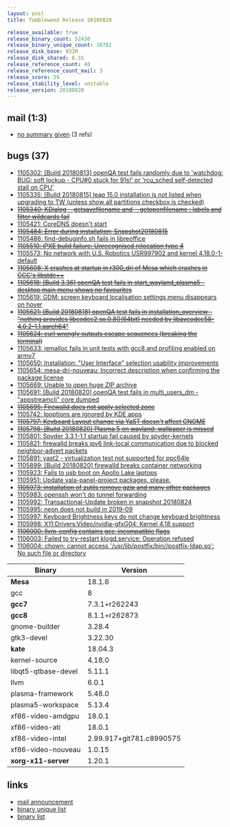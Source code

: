```yaml
---
layout: post
title: Tumbleweed Release 20180820

release_available: true
release_binary_count: 52430
release_binary_unique_count: 10782
release_disk_base: 931M
release_disk_shared: 8.1G
release_reference_count: 40
release_reference_count_mail: 3
release_score: 59
release_stability_level: unstable
release_version: 20180820
---
```


## mail (1:3)

- [no summary given](https://lists.opensuse.org/opensuse-factory/2018-08/msg00254.html) (3 refs)

## bugs (37)

<!--more-->

- [1105302: \[Build 20180813\] openQA test fails randomly due to 'watchdog: BUG: soft lockup - CPU#0 stuck for 91s!' or 'rcu_sched self-detected stall on CPU'](https://bugzilla.opensuse.org/show_bug.cgi?id=1105302)
- [1105335: \[Build 20180815\] leap 15.0 installation is not listed when upgrading to TW (unless show all partitions checkbox is checked)](https://bugzilla.opensuse.org/show_bug.cgi?id=1105335)
- ~~[1105340: KDialog --getsavefilename and --getopenfilename :  labels and filter wildcards fail](https://bugzilla.opensuse.org/show_bug.cgi?id=1105340)~~
- [1105421: CoreDNS doesn't start](https://bugzilla.opensuse.org/show_bug.cgi?id=1105421)
- ~~[1105484: Error during installation: Snapshot20180815](https://bugzilla.opensuse.org/show_bug.cgi?id=1105484)~~
- [1105486: find-debuginfo.sh fails in libreoffice](https://bugzilla.opensuse.org/show_bug.cgi?id=1105486)
- ~~[1105510: iPXE build failure: Unrecognised relocation type 4](https://bugzilla.opensuse.org/show_bug.cgi?id=1105510)~~
- [1105573: No network with U.S. Robotics USR997902 and kernel 4.18.0-1-default](https://bugzilla.opensuse.org/show_bug.cgi?id=1105573)
- ~~[1105608: X crashes at startup in r300_dri of Mesa which crashes in GCC's libstdc++](https://bugzilla.opensuse.org/show_bug.cgi?id=1105608)~~
- ~~[1105618: \[Build 3.36\] openQA test fails in start_wayland_plasma5 - desktop main menu shows no favourites](https://bugzilla.opensuse.org/show_bug.cgi?id=1105618)~~
- [1105619: GDM: screen keyboard localisation settings menu disappears on hover](https://bugzilla.opensuse.org/show_bug.cgi?id=1105619)
- ~~[1105621: \[Build 20180818\] openQA test fails in installation_overview - "nothing provides libcodec2.so.0.8()(64bit) needed by libavcodec58-4.0.2-1.1.aarch64"](https://bugzilla.opensuse.org/show_bug.cgi?id=1105621)~~
- ~~[1105624: curl wrongly outputs escape sequences (breaking the terminal)](https://bugzilla.opensuse.org/show_bug.cgi?id=1105624)~~
- [1105633: jemalloc fails in unit tests with gcc8 and profiling enabled on armv7](https://bugzilla.opensuse.org/show_bug.cgi?id=1105633)
- [1105650: Installation: "User Interface" selection usability improvements](https://bugzilla.opensuse.org/show_bug.cgi?id=1105650)
- [1105654: mesa-dri-nouveau: Incorrect description when confirming the package license](https://bugzilla.opensuse.org/show_bug.cgi?id=1105654)
- [1105669: Unable to open huge ZIP archive](https://bugzilla.opensuse.org/show_bug.cgi?id=1105669)
- [1105691: \[Build 20180820\] openQA test fails in multi_users_dm - "appstreamcli" core dumped](https://bugzilla.opensuse.org/show_bug.cgi?id=1105691)
- ~~[1105695: Firewalld does not apply selected zone](https://bugzilla.opensuse.org/show_bug.cgi?id=1105695)~~
- [1105742: lpoptions are ignored by KDE apps](https://bugzilla.opensuse.org/show_bug.cgi?id=1105742)
- ~~[1105797: Keyboard Layout change via YaST doesn't affect GNOME](https://bugzilla.opensuse.org/show_bug.cgi?id=1105797)~~
- ~~[1105798: \[Build 20180820\] Plasma 5 on wayland: wallpaper is missed](https://bugzilla.opensuse.org/show_bug.cgi?id=1105798)~~
- [1105801: Spyder 3.3.1-1.1 startup fail caused by spyder-kernels](https://bugzilla.opensuse.org/show_bug.cgi?id=1105801)
- [1105821: firewalld breaks ipv6 link-local communication due to blocked neighbor-advert packets](https://bugzilla.opensuse.org/show_bug.cgi?id=1105821)
- [1105891: yast2 - virtualization test not supported for ppc64le](https://bugzilla.opensuse.org/show_bug.cgi?id=1105891)
- [1105899: \[Build 20180820\] firewalld breaks container networking](https://bugzilla.opensuse.org/show_bug.cgi?id=1105899)
- [1105923: Fails to usb boot on Apollo Lake laptops](https://bugzilla.opensuse.org/show_bug.cgi?id=1105923)
- [1105951: Update vala-panel-project packages, please.](https://bugzilla.opensuse.org/show_bug.cgi?id=1105951)
- ~~[1105973: installation of zutils remove gzip and many other packages](https://bugzilla.opensuse.org/show_bug.cgi?id=1105973)~~
- [1105983: openssh won't do tunnel forwarding](https://bugzilla.opensuse.org/show_bug.cgi?id=1105983)
- [1105992: Transactional-Update broken in snapshot 20180824](https://bugzilla.opensuse.org/show_bug.cgi?id=1105992)
- [1105995: neon does not build in 2019-09](https://bugzilla.opensuse.org/show_bug.cgi?id=1105995)
- [1105997: Keyboard Brightness keys do not change keyboard brightness](https://bugzilla.opensuse.org/show_bug.cgi?id=1105997)
- [1105998: X11:Drivers:Video/nvidia-gfxG04: Kernel 4.18 support](https://bugzilla.opensuse.org/show_bug.cgi?id=1105998)
- ~~[1106000: llvm-config contains gcc-incompatible flags](https://bugzilla.opensuse.org/show_bug.cgi?id=1106000)~~
- [1106003: Failed to try-restart klogd.service: Operation refused](https://bugzilla.opensuse.org/show_bug.cgi?id=1106003)
- [1106004: chown: cannot access '/usr/lib/postfix/bin//postfix-ldap.so': No such file or directory](https://bugzilla.opensuse.org/show_bug.cgi?id=1106004)

Binary | Version
--- | ---
**Mesa** | 18.1.6
gcc | 8
**gcc7** | 7.3.1+r262243
**gcc8** | 8.1.1+r262873
gnome-builder | 3.28.4
gtk3-devel | 3.22.30
**kate** | 18.04.3
kernel-source | 4.18.0
libqt5-qtbase-devel | 5.11.1
llvm | 6.0.1
plasma-framework | 5.48.0
plasma5-workspace | 5.13.4
xf86-video-amdgpu | 18.0.1
xf86-video-ati | 18.0.1
xf86-video-intel | 2.99.917+git781.c8990575
xf86-video-nouveau | 1.0.15
**xorg-x11-server** | 1.20.1

## links

- [mail announcement](https://lists.opensuse.org/opensuse-factory/2018-08/msg00233.html)
- [binary unique list](http://download.tumbleweed.boombatower.com/20180820/rpm.unique.list)
- [binary list](http://download.tumbleweed.boombatower.com/20180820/rpm.list)
